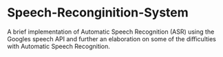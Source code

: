 # Speech-Reconginition-System
A brief implementation of Automatic Speech Recognition (ASR) using the Googles speech API and further an elaboration on some of the difficulties with Automatic Speech Recognition.
